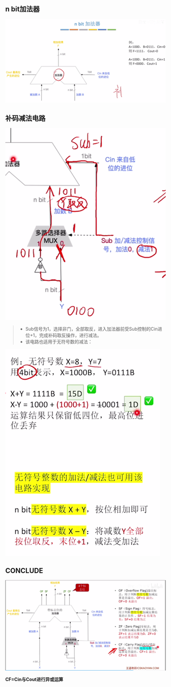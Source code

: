 


## n bit加法器
![输入图片说明](/imgs/2025-08-03/x8bkHJyvAFLFwd1a.png)

## 补码减法电路
![输入图片说明](/imgs/2025-08-03/UyQrhQoIEghJANcP.png)
>- Sub信号为1，选择非门，全部取反，进入加法器前受Sub控制的Cin进位+1，完成补码取反操作，进行减法。
>- 该电路也适用于无符号数的减法：

![输入图片说明](/imgs/2025-08-03/qu53goCKzgmpTQxz.png)


## CONCLUDE
![输入图片说明](/imgs/2025-08-03/27B2ljOEW3ItiNPW.png)

**CF=Cin与Cout进行异或运算**
<!--stackedit_data:
eyJoaXN0b3J5IjpbLTIxMDEzOTVdfQ==
-->